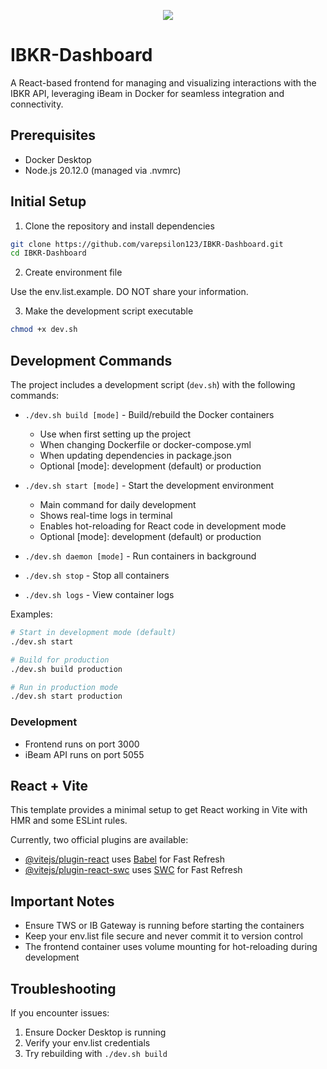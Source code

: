 <p align="center">
    <a href="https://opensource.org/licenses/Apache-2.0">
        <img src="https://img.shields.io/badge/License-Apache%202.0-blue.svg"/> 
    </a>
</p>

# IBKR-Dashboard
A React-based frontend for managing and visualizing interactions with the IBKR API, leveraging iBeam in Docker for seamless integration and connectivity.

## Prerequisites
- Docker Desktop
- Node.js 20.12.0 (managed via .nvmrc)

## Initial Setup

1. Clone the repository and install dependencies
```bash
git clone https://github.com/varepsilon123/IBKR-Dashboard.git
cd IBKR-Dashboard
```

2. Create environment file

Use the env.list.example. DO NOT share your information.

3. Make the development script executable
```bash
chmod +x dev.sh
```

## Development Commands

The project includes a development script (`dev.sh`) with the following commands:

- `./dev.sh build [mode]` - Build/rebuild the Docker containers
  - Use when first setting up the project
  - When changing Dockerfile or docker-compose.yml
  - When updating dependencies in package.json
  - Optional [mode]: development (default) or production

- `./dev.sh start [mode]` - Start the development environment
  - Main command for daily development
  - Shows real-time logs in terminal
  - Enables hot-reloading for React code in development mode
  - Optional [mode]: development (default) or production

- `./dev.sh daemon [mode]` - Run containers in background
- `./dev.sh stop` - Stop all containers
- `./dev.sh logs` - View container logs

Examples:
```bash
# Start in development mode (default)
./dev.sh start

# Build for production
./dev.sh build production

# Run in production mode
./dev.sh start production
```

### Development
- Frontend runs on port 3000
- iBeam API runs on port 5055

## React + Vite

This template provides a minimal setup to get React working in Vite with HMR and some ESLint rules.

Currently, two official plugins are available:

- [@vitejs/plugin-react](https://github.com/vitejs/vite-plugin-react/blob/main/packages/plugin-react/README.md) uses [Babel](https://babeljs.io/) for Fast Refresh
- [@vitejs/plugin-react-swc](https://github.com/vitejs/vite-plugin-react-swc) uses [SWC](https://swc.rs/) for Fast Refresh

## Important Notes

- Ensure TWS or IB Gateway is running before starting the containers
- Keep your env.list file secure and never commit it to version control
- The frontend container uses volume mounting for hot-reloading during development

## Troubleshooting

If you encounter issues:
1. Ensure Docker Desktop is running
2. Verify your env.list credentials
3. Try rebuilding with `./dev.sh build`